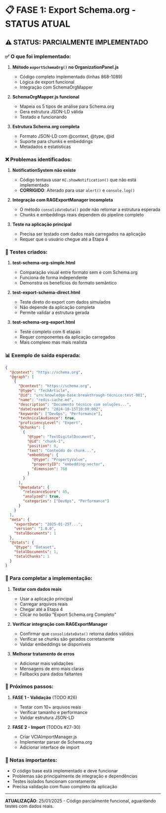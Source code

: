 # 📋 FASE 1: Export Schema.org - STATUS ATUAL

## ⚠️ STATUS: PARCIALMENTE IMPLEMENTADO

### ✅ O que foi implementado:

1. **Método `exportSchemaOrg()` no OrganizationPanel.js**
   - Código completo implementado (linhas 868-1089)
   - Lógica de export funcional
   - Integração com SchemaOrgMapper

2. **SchemaOrgMapper.js funcional**
   - Mapeia os 5 tipos de análise para Schema.org
   - Gera estrutura JSON-LD válida
   - Testado e funcionando

3. **Estrutura Schema.org completa**
   - Formato JSON-LD com @context, @type, @id
   - Suporte para chunks e embeddings
   - Metadados e estatísticas

### ❌ Problemas identificados:

1. **NotificationSystem não existe**
   - Código tentava usar `KC.showNotification()` que não está implementado
   - **CORRIGIDO**: Alterado para usar `alert()` e `console.log()`

2. **Integração com RAGExportManager incompleta**
   - O método `consolidateData()` pode não retornar a estrutura esperada
   - Chunks e embeddings reais dependem do pipeline completo

3. **Teste na aplicação principal**
   - Precisa ser testado com dados reais carregados na aplicação
   - Requer que o usuário chegue até a Etapa 4

### 🧪 Testes criados:

1. **test-schema-org-simple.html**
   - Comparação visual entre formato sem e com Schema.org
   - Funciona de forma independente
   - Demonstra os benefícios do formato semântico

2. **test-export-schema-direct.html**
   - Teste direto do export com dados simulados
   - Não depende da aplicação completa
   - Permite validar a estrutura gerada

3. **test-schema-org-export.html**
   - Teste completo com 6 etapas
   - Requer componentes da aplicação carregados
   - Mais complexo mas mais realista

### 📊 Exemplo de saída esperada:

```json
{
  "@context": "https://schema.org",
  "@graph": [
    {
      "@context": "https://schema.org",
      "@type": "TechArticle",
      "@id": "urn:knowledge-base:breakthrough-técnico:test-001",
      "name": "redis-cache.md",
      "description": "Documento técnico com soluções...",
      "dateCreated": "2024-10-15T10:00:00Z",
      "keywords": ["DevOps", "Performance"],
      "technicalAudience": true,
      "proficiencyLevel": "Expert",
      "@chunks": [
        {
          "@type": "TextDigitalDocument",
          "@id": "chunk-1",
          "position": 0,
          "text": "Conteúdo do chunk...",
          "embedding": {
            "@type": "PropertyValue",
            "propertyID": "embedding-vector",
            "dimension": 768
          }
        }
      ],
      "@metadata": {
        "relevanceScore": 85,
        "analyzed": true,
        "categories": ["DevOps", "Performance"]
      }
    }
  ],
  "meta": {
    "exportDate": "2025-01-25T...",
    "version": "1.0.0",
    "totalDocuments": 1
  },
  "@stats": {
    "@type": "Dataset",
    "totalDocuments": 1,
    "totalChunks": 1
  }
}
```

### 🔧 Para completar a implementação:

1. **Testar com dados reais**
   - Usar a aplicação principal
   - Carregar arquivos reais
   - Chegar até a Etapa 4
   - Clicar no botão "Export Schema.org Completo"

2. **Verificar integração com RAGExportManager**
   - Confirmar que `consolidateData()` retorna dados válidos
   - Verificar se chunks são gerados corretamente
   - Validar embeddings se disponíveis

3. **Melhorar tratamento de erros**
   - Adicionar mais validações
   - Mensagens de erro mais claras
   - Fallbacks para dados faltantes

### 🎯 Próximos passos:

1. **FASE 1 - Validação** (TODO #26)
   - Testar com 10+ arquivos reais
   - Verificar tamanho e performance
   - Validar estrutura JSON-LD

2. **FASE 2 - Import** (TODOs #27-30)
   - Criar VCIAImportManager.js
   - Implementar parser de Schema.org
   - Adicionar interface de import

### 📝 Notas importantes:

- O código base está implementado e deve funcionar
- Problemas são principalmente de integração e dependências
- Testes isolados funcionam corretamente
- Precisa validação com fluxo completo da aplicação

---

**ATUALIZAÇÃO**: 25/01/2025 - Código parcialmente funcional, aguardando testes com dados reais.